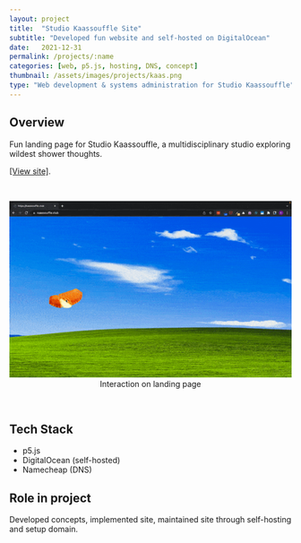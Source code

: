 ```yaml
---
layout: project
title:  "Studio Kaassouffle Site"
subtitle: "Developed fun website and self-hosted on DigitalOcean"
date:   2021-12-31
permalink: /projects/:name
categories: [web, p5.js, hosting, DNS, concept]
thumbnail: /assets/images/projects/kaas.png
type: "Web development & systems administration for Studio Kaassouffle"
---
```


## Overview
Fun landing page for Studio Kaassouffle, a multidisciplinary studio exploring wildest shower thoughts.

<a href="https://kaassouffle.club/" target="_blank">[View site]</a>.

<br/>
<p align="center">
<img src="/assets/images/projects/kaassouffle-landing.gif" alt="Screenshot of Empower site" title="Screenshot of empower" width="800px" />
<br/>
Interaction on landing page
</p>

<br/>

## Tech Stack
 - p5.js
 - DigitalOcean (self-hosted)
 - Namecheap (DNS)

## Role in project
Developed concepts, implemented site, maintained site through self-hosting and setup domain.

<!-- <a href="https://github.com/kwansupp/room-bot" target="_blank">[Repo]</a> -->